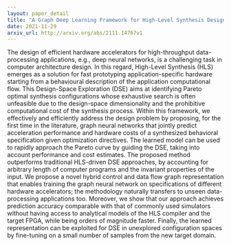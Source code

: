 ```yaml
---
layout: paper_detail
title: "A Graph Deep Learning Framework for High-Level Synthesis Design Space Exploration"
date: 2021-11-29
arxiv_url: http://arxiv.org/abs/2111.14767v1
---
```


The design of efficient hardware accelerators for high-throughput data-processing applications, e.g., deep neural networks, is a challenging task in computer architecture design. In this regard, High-Level Synthesis (HLS) emerges as a solution for fast prototyping application-specific hardware starting from a behavioural description of the application computational flow. This Design-Space Exploration (DSE) aims at identifying Pareto optimal synthesis configurations whose exhaustive search is often unfeasible due to the design-space dimensionality and the prohibitive computational cost of the synthesis process. Within this framework, we effectively and efficiently address the design problem by proposing, for the first time in the literature, graph neural networks that jointly predict acceleration performance and hardware costs of a synthesized behavioral specification given optimization directives. The learned model can be used to rapidly approach the Pareto curve by guiding the DSE, taking into account performance and cost estimates. The proposed method outperforms traditional HLS-driven DSE approaches, by accounting for arbitrary length of computer programs and the invariant properties of the input. We propose a novel hybrid control and data flow graph representation that enables training the graph neural network on specifications of different hardware accelerators; the methodology naturally transfers to unseen data-processing applications too. Moreover, we show that our approach achieves prediction accuracy comparable with that of commonly used simulators without having access to analytical models of the HLS compiler and the target FPGA, while being orders of magnitude faster. Finally, the learned representation can be exploited for DSE in unexplored configuration spaces by fine-tuning on a small number of samples from the new target domain.
